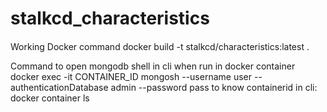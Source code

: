 # stalkcd_characteristics

####
Working Docker command
docker build -t stalkcd/characteristics:latest .

Command to open mongodb shell in cli when run in docker container
docker exec -it CONTAINER_ID mongosh --username user --authenticationDatabase admin --password pass
to know containerid in cli: docker container ls